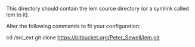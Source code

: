 This directory should contain the lem source directory (or a symlink
called lem to it).

Alter the following commands to fit your
configuration:

cd <PATH>/src_ext
git clone https://bitbucket.org/Peter_Sewell/lem.git